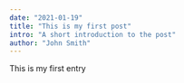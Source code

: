 ```yaml
---
date: "2021-01-19"
title: "This is my first post"
intro: "A short introduction to the post"
author: "John Smith"
---
```


This is my first entry
